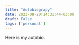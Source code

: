 ```yaml
---
title: "Autobiograpy"
date: 2023-08-20T14:31:44-03:00
draft: False
tags: ['personal']
---
```


Here is my autobio.